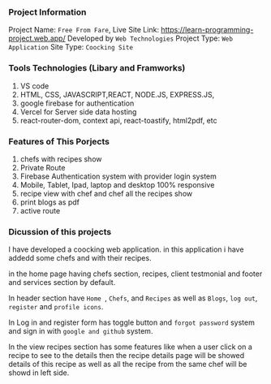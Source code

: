 ### Project Information

Project Name: `Free From Fare`,
Live Site Link: https://learn-programming-project.web.app/
Developed by `Web Technologies`
Project Type: `Web Application`
Site Type: `Coocking Site`

### Tools Technologies (Libary and Framworks)

1. VS code
2. HTML, CSS, JAVASCRIPT,REACT, NODE.JS, EXPRESS.JS,
3. google firebase for authentication
4. Vercel for Server side data hosting
5. react-router-dom, context api, react-toastify, html2pdf, etc

### Features of This Porjects

1. chefs with recipes show
2. Private Route
3. Firebase Authentication system with provider login system
4. Mobile, Tablet, Ipad, laptop and desktop 100% responsive
5. recipe view with chef and chef all the recipes show
6. print blogs as pdf
7. active route

### Dicussion of this projects

I have developed a coocking web application. in this application i have addedd some chefs and with their recipes.

in the home page having chefs section, recipes, client testmonial and footer and services section by default.

In header section have `Home `, `Chefs`, and `Recipes` as well as `Blogs`, `log out`, `register` and `profile icons`.

In Log in and register form has toggle button and `forgot password` system and sign in with `google and github` system.

In the view recipes section has some features like when a user click on a recipe to see to the details then the recipe details page will be showed details of this recipe as well as all the recipe from the same chef will be showd in left side.
